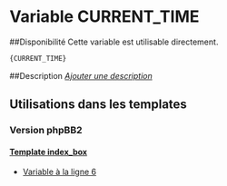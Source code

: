 # Variable CURRENT_TIME

##Disponibilité
Cette variable est utilisable directement.

```html
{CURRENT_TIME}
```

##Description
[*Ajouter une description*](https://fa-tvars.appspot.com/var/CURRENT_TIME)

## Utilisations dans les templates

### Version phpBB2

#### [Template index_box](subsilver/index_box.md#readme)
* [Variable &agrave; la ligne 6](../subsilver/index_box.tpl#L6)